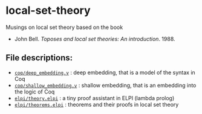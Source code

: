 # local-set-theory

Musings on local set theory based on the book
* John Bell. _Toposes and local set theories: An introduction_. 1988.

## File descriptions:
* [`coq/deep_embedding.v`](coq/deep_embedding.v) : deep embedding, that is a model of the syntax in Coq
* [`coq/shallow_embedding.v`](coq/shallow_embedding.v) : shallow embedding, that is an embedding into the logic of Coq
* [`elpi/theory.elpi`](elpi/theory.elpi) : a tiny proof assistant in ELPI (lambda prolog)
* [`elpi/theorems.elpi`](elpi/theorems.elpi) : theorems and their proofs in local set theory